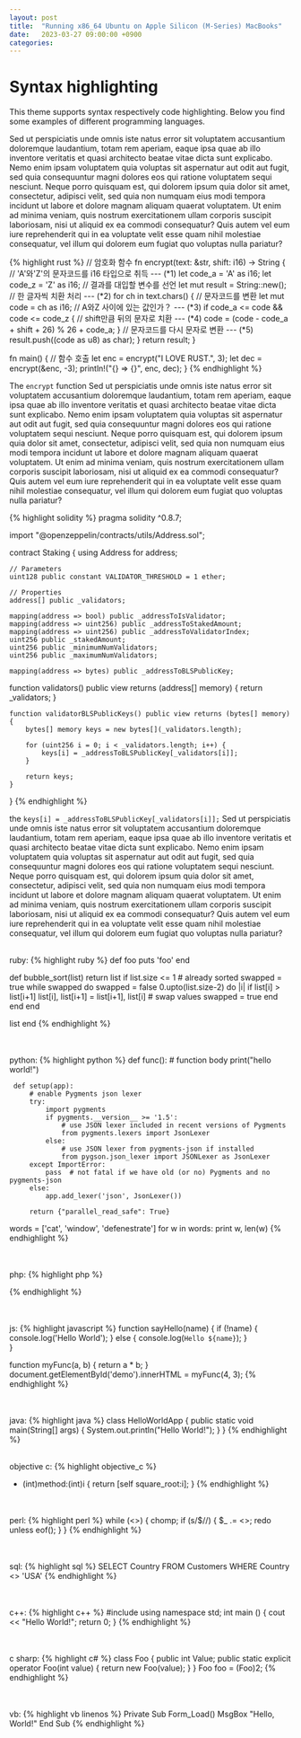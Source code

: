 ```yaml
---
layout: post
title:  "Running x86_64 Ubuntu on Apple Silicon (M-Series) MacBooks"
date:   2023-03-27 09:00:00 +0900
categories:
---
```


# Syntax highlighting
This theme supports syntax respectively code highlighting. Below you find some examples of different programming languages.

Sed ut perspiciatis unde omnis iste natus error sit voluptatem accusantium doloremque laudantium, totam rem aperiam, eaque ipsa quae ab illo inventore veritatis et quasi architecto beatae vitae dicta sunt explicabo. Nemo enim ipsam voluptatem quia voluptas sit aspernatur aut odit aut fugit, sed quia consequuntur magni dolores eos qui ratione voluptatem sequi nesciunt. Neque porro quisquam est, qui dolorem ipsum quia dolor sit amet, consectetur, adipisci velit, sed quia non numquam eius modi tempora incidunt ut labore et dolore magnam aliquam quaerat voluptatem. Ut enim ad minima veniam, quis nostrum exercitationem ullam corporis suscipit laboriosam, nisi ut aliquid ex ea commodi consequatur? Quis autem vel eum iure reprehenderit qui in ea voluptate velit esse quam nihil molestiae consequatur, vel illum qui dolorem eum fugiat quo voluptas nulla pariatur?

{% highlight rust %}
// 암호화 함수
fn encrypt(text: &str, shift: i16) -> String {
    // 'A'와'Z'의 문자코드를 i16 타입으로 취득 --- (*1)
    let code_a = 'A' as i16;
    let code_z = 'Z' as i16;
    // 결과를 대입할 변수를 선언
    let mut result = String::new();
    // 한 글자씩 치환 처리 --- (*2)
    for ch in text.chars() {
        // 문자코드를 변환
        let mut code = ch as i16;
        // A와Z 사이에 있는 값인가？ --- (*3)
        if code_a <= code && code <= code_z {
            // shift만큼 뒤의 문자로 치환 --- (*4)
            code = (code - code_a + shift + 26) % 26 + code_a;
        }
        // 문자코드를 다시 문자로 변환 --- (*5)
        result.push((code as u8) as char);
    }
    return result;
}

fn main() {
    // 함수 호출
    let enc = encrypt("I LOVE RUST.", 3);
    let dec = encrypt(&enc, -3);
    println!("{} => {}", enc, dec);
}
{% endhighlight %}


The `encrypt` function Sed ut perspiciatis unde omnis iste natus error sit voluptatem accusantium doloremque laudantium, totam rem aperiam, eaque ipsa quae ab illo inventore veritatis et quasi architecto beatae vitae dicta sunt explicabo. Nemo enim ipsam voluptatem quia voluptas sit aspernatur aut odit aut fugit, sed quia consequuntur magni dolores eos qui ratione voluptatem sequi nesciunt. Neque porro quisquam est, qui dolorem ipsum quia dolor sit amet, consectetur, adipisci velit, sed quia non numquam eius modi tempora incidunt ut labore et dolore magnam aliquam quaerat voluptatem. Ut enim ad minima veniam, quis nostrum exercitationem ullam corporis suscipit laboriosam, nisi ut aliquid ex ea commodi consequatur? Quis autem vel eum iure reprehenderit qui in ea voluptate velit esse quam nihil molestiae consequatur, vel illum qui dolorem eum fugiat quo voluptas nulla pariatur?

{% highlight solidity %}
pragma solidity ^0.8.7;

import "@openzeppelin/contracts/utils/Address.sol";

contract Staking {
    using Address for address;

    // Parameters
    uint128 public constant VALIDATOR_THRESHOLD = 1 ether;

    // Properties
    address[] public _validators;

    mapping(address => bool) public _addressToIsValidator;
    mapping(address => uint256) public _addressToStakedAmount;
    mapping(address => uint256) public _addressToValidatorIndex;
    uint256 public _stakedAmount;
    uint256 public _minimumNumValidators;
    uint256 public _maximumNumValidators;

    mapping(address => bytes) public _addressToBLSPublicKey;

  function validators() public view returns (address[] memory) {
        return _validators;
    }

    function validatorBLSPublicKeys() public view returns (bytes[] memory) {
        bytes[] memory keys = new bytes[](_validators.length);

        for (uint256 i = 0; i < _validators.length; i++) {
            keys[i] = _addressToBLSPublicKey[_validators[i]];
        }

        return keys;
    }

}
{% endhighlight %}

the `keys[i] = _addressToBLSPublicKey[_validators[i]];`  Sed ut perspiciatis unde omnis iste natus error sit voluptatem accusantium doloremque laudantium, totam rem aperiam, eaque ipsa quae ab illo inventore veritatis et quasi architecto beatae vitae dicta sunt explicabo. Nemo enim ipsam voluptatem quia voluptas sit aspernatur aut odit aut fugit, sed quia consequuntur magni dolores eos qui ratione voluptatem sequi nesciunt. Neque porro quisquam est, qui dolorem ipsum quia dolor sit amet, consectetur, adipisci velit, sed quia non numquam eius modi tempora incidunt ut labore et dolore magnam aliquam quaerat voluptatem. Ut enim ad minima veniam, quis nostrum exercitationem ullam corporis suscipit laboriosam, nisi ut aliquid ex ea commodi consequatur? Quis autem vel eum iure reprehenderit qui in ea voluptate velit esse quam nihil molestiae consequatur, vel illum qui dolorem eum fugiat quo voluptas nulla pariatur?


<br />ruby:
{% highlight ruby %}
def foo
  puts 'foo'
end

def bubble_sort(list)
  return list if list.size <= 1 # already sorted
  swapped = true
  while swapped do
    swapped = false
    0.upto(list.size-2) do |i|
      if list[i] > list[i+1]
        list[i], list[i+1] = list[i+1], list[i] # swap values
        swapped = true
      end
    end
  end

  list
end
{% endhighlight %}


<br /><br />python:
{% highlight python %}
def func():
     # function body
     print("hello world!")

     def setup(app):
         # enable Pygments json lexer
         try:
             import pygments
             if pygments.__version__ >= '1.5':
                 # use JSON lexer included in recent versions of Pygments
                 from pygments.lexers import JsonLexer
             else:
                 # use JSON lexer from pygments-json if installed
                 from pygson.json_lexer import JSONLexer as JsonLexer
         except ImportError:
             pass  # not fatal if we have old (or no) Pygments and no pygments-json
         else:
             app.add_lexer('json', JsonLexer())

         return {"parallel_read_safe": True}

words = ['cat', 'window', 'defenestrate']
for w in words:
   print w, len(w)
{% endhighlight %}


<br /><br />php:
{% highlight php %}
<?php function add($x, $y) {
    $total = $x + $y;
    return $total;
}
echo "1 + 16 = " . add(1, 16);
?>
{% endhighlight %}



<br /><br />js:
{% highlight javascript %}
function sayHello(name) {
  if (!name) {
    console.log('Hello World');
  } else {
    console.log(`Hello ${name}`);
  }  
}  

function myFunc(a, b) {
    return a * b;
}
document.getElementById('demo').innerHTML = myFunc(4, 3);
{% endhighlight %}


<br /><br />java:
{% highlight java %}
class HelloWorldApp {
    public static void main(String[] args) {
        System.out.println("Hello World!");
    }
}
{% endhighlight %}


<br />objective c:
{% highlight objective_c %}
- (int)method:(int)i {
    return [self square_root:i];
}
{% endhighlight %}


<br /><br />perl:
{% highlight perl %}
while (<>) {
    chomp;
    if (s/$//) {
        $_ .= <>;
        redo unless eof();
    }
}
{% endhighlight %}


<br /><br />sql:
{% highlight sql %}
SELECT Country FROM Customers WHERE Country <> 'USA'
{% endhighlight %}


<br /><br />c++:
{% highlight c++ %}
#include
using namespace std;
int main () {
  cout << "Hello World!";
  return 0;
}
{% endhighlight %}


<br /><br />c sharp:
{% highlight c# %}
class Foo {
    public int Value;
    public static explicit operator Foo(int value) {
        return new Foo(value);
    }
}
Foo foo = (Foo)2;
{% endhighlight %}


<br /><br />vb:
{% highlight vb linenos %}
Private Sub Form_Load()
    MsgBox "Hello, World!"
End Sub
{% endhighlight %}

